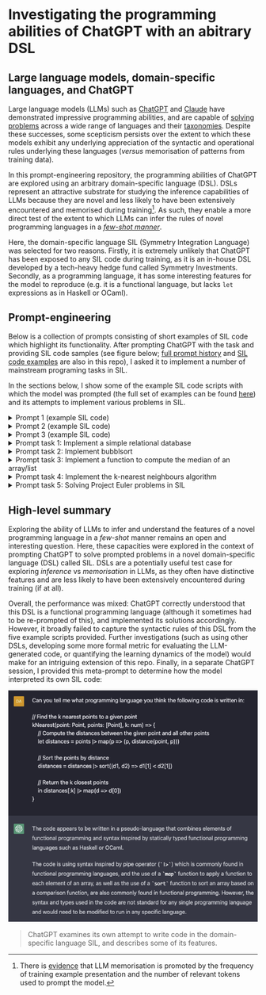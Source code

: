 # Investigating the programming abilities of ChatGPT with an abitrary DSL

## Large language models, domain-specific languages, and ChatGPT

Large language models (LLMs) such as [ChatGPT](https://openai.com/blog/chatgpt/) and [Claude](https://scale.com/blog/chatgpt-vs-claude) have demonstrated impressive programming abilities, and are capable of [solving problems](https://github.com/mccaffary/ChatGPT-Project-Euler) across a wide range of languages and their [taxonomies](https://github.com/mccaffary/ChatGPT-Domain-Specific-Language/blob/main/images/programming_language_expressiveness.png). Despite these successes, some scepticism persists over the extent to which these models exhibit any underlying appreciation of the syntactic and operational rules underlying these languages (*versus* memorisation of patterns from training data).

In this prompt-engineering repository, the programming abilities of ChatGPT are explored using an arbitrary domain-specific language (DSL). DSLs represent an attractive substrate for studying the inference capabilities of LLMs because they are novel and less likely to have been extensively encountered and memorised during training[^1]. As such, they enable a more direct test of the extent to which LLMs can infer the rules of novel programming languages in a [*few-shot manner*](https://arxiv.org/abs/2005.14165).

Here, the domain-specific language SIL (Symmetry Integration Language) was selected for two reasons. Firstly, it is extremely unlikely that ChatGPT has been exposed to any SIL code during training, as it is an in-house DSL developed by a tech-heavy hedge fund called Symmetry Investments. Secondly, as a programming language, it has some interesting features for the model to reproduce (e.g. it is a functional language, but lacks `let` expressions as in Haskell or OCaml).

[^1]: There is [evidence](https://arxiv.org/abs/2202.07646) that LLM memorisation is promoted by the frequency of training example presentation and the number of relevant tokens used to prompt the model.

## Prompt-engineering

Below is a collection of prompts consisting of short examples of SIL code which highlight its functionality. After prompting ChatGPT with the task and providing SIL code samples (see figure below; [full prompt history](https://github.com/mccaffary/ChatGPT-Domain-Specific-Language/blob/main/prompt_library/full_prompt_history.txt) and [SIL code examples](https://github.com/mccaffary/ChatGPT-Domain-Specific-Language/tree/main/images/prompts_) are also in this repo), I asked it to implement a number of mainstream programing tasks in SIL.

In the sections below, I show some of the example SIL code scripts with which the model was prompted (the full set of examples can be found [here](https://github.com/mccaffary/ChatGPT-Domain-Specific-Language/tree/main/prompt_library)) and its attempts to implement various problems in SIL.

<details>
<summary>Prompt 1 (example SIL code)</summary>
<br>

The first prompt is a 

```d
// example of using IMAP IDLE to run rules on new mail
import imap
moveMessages(session,ids,target) => if (ids.length > 0) then imap.moveUIDs(session,ids,target) else false
login = imap.ImapLogin(environment("IMAP_USER"),environment("IMAP_PASS"))
server = imap.ImapServer("imap.fastmail.com","993")
session = imap.Session(server,login,true,imap.Options(debugMode:true)) |> imap.openConnection |> imap.login

rules=[ [
	["INBOX/0receipts",
	[
		"FROM OnlineServices@welcome.aexp.com",
		"FROM interactivebrokers.com",
	]],
	["Junk",
	[
		"FROM Tapatalk",
	]],
	["INBOX/newsletters",
	[
		"FROM news@pitchbook.com", "HEADER X-mailer mailgun", "HEADER X-mailer WPMailSMTP/Mailer/mailgun 2.4.0", "HEADER X-mailer nlserver",
		"FROM hbr.org", "FROM elliottwave.com", "OR FROM cio.com FROM cio.co.uk", "FROM substack.com", "FROM eaglealpha.com",
		"FROM haaretz.com", "FROM gavekal.com", "FROM go.weka.io", "FROM marketing.weka.io", `HEADER list-unsubscribe ""`,
		`HEADER list-Id ""`, `HEADER list-Post ""`, `HEADER list-owner""`, `HEADER Precedence bulk`, `HEADER Precedence list`,
		`HEADER list-bounces ""`, `HEADER list-help ""`, `HEADER List-Unsubscribe ""`, "FROM no-reply",
	]],
	["INBOX/notifications",
	[
		`KEYWORD "$IsNotification"`, "FROM feedback@slack.com", "FROM donotreply@myhermes.co.uk", "FROM skillcast.com",
		"FROM reedmac.co.uk", "FROM noreply@uber.com", "FROM uber@uber.com", "FROM do-not-reply@trello.com",
	]],
]

runRules(Session,Rules) => Rules
	|> map(target => [target[0],(target[1] |>map(term => imap.search(Session,term).ids))])
	|> mapa(set => moveMessages(Session,set[1] |> join,set[0]))

runRulesBox(Session,Rules,Mailbox) => {
	imap.select(Session,Mailbox)
	in runRules(Session,Rules)
}

inboxes=[ "INBOX"]
result = inboxes |> mapa(inbox => runRulesBox(session,rules,imap.Mailbox(session,inbox)))
print(result)
import parallel;
threadFunction(x) => {
	imap.idle(session)
	in inboxes |> mapa(inbox => runRulesBox(session,rules,imap.Mailbox(session,inbox)))
}
parallel.runEvents((x)=>false,[threadFunction])
```
  
</details>

<details>
<summary>Prompt 2 (example SIL code)</summary>
<br>

```ruby
require 'redcarpet'
markdown = Redcarpet.new("Hello World!")
puts markdown.to_html
```
  
</details>

<details>
<summary>Prompt 3 (example SIL code)</summary>
<br>

- Many ways of doing this; for first product itertion, can use simply similarity metric for company information
  
- Collaborative filtering is a good first-pass for this, and an influential recent [paper](https://arxiv.org/abs/1802.05814) shows that VAEs (which I use in my modelling) outperform classic approaches at collaborative filtering (see notebook)

- Ultimately, could leverage word embeddings/ word-to-vec models, such as those used in my [research](https://snap.stanford.edu/node2vec/)
  
</details>

<details>
<summary>Prompt task 1: Implement a simple relational database</summary>
<br>
  
As a first exercise, I asked the model to implement a very simple relational database in SIL, with basic functionalities such as comparing and printing the difference between two data structure (note that `//` denotes commenting in SIL).

```d
// Here, ChatGPT was prompted to write a a very simple, schematic relational database in SIL
// This prompt proved too general, perhaps, and after requesting further information, I prompted the model to generate a simple, schematic database with functionalities such as "compare" and "diff" for two or more tables

users = [    {"id": 1, "name": "John Doe", "email": "johndoe@example.com"},    {"id": 2, "name": "Jane Smith", "email": "janesmith@example.com"},    {"id": 3, "name": "Bob Johnson", "email": "bobjohnson@example.com"},]

orders = [    {"id": 1, "user_id": 1, "product": "Widget", "quantity": 2, "price": 19.99},    {"id": 2, "user_id": 2, "product": "Gadget", "quantity": 1, "price": 29.99},    {"id": 3, "user_id": 3, "product": "Thingamajig", "quantity": 3, "price": 39.99},]

// Compare two tables
compareTables(table1, table2) => {
    table1 == table2
}

//Diff two tables
diffTables(table1, table2) => {
    table1.filter(i => !table2.includes(i))
}

print(compareTables(users, users)) // true
print(diffTables(users, orders)) // [{"id": 1, "name": "John Doe", "email": "johndoe@example.com"}]
```
  
</details>

<details>
<summary>Prompt task 2: Implement bubblsort</summary>
<br>

Implementing sorting algorithms is an archetypal software engineering interview question. Here, I asked ChatGPT to implement [bubblesort](https://en.wikipedia.org/wiki/Bubble_sort) (conceptually the most basic sorting algorithm) in SIL. Below is the response:

```d
bubbleSort(arr) => {
    for i in 1...len(arr) {
        for j in 1...len(arr) - i {
            if (arr[j] > arr[j+1]) {
                temp = arr[j]
                arr[j] = arr[j+1]
                arr[j+1] = temp
            }
        }
    }
    arr
}

arr = [4, 6, 1, 3, 5, 2]
print(bubbleSort(arr))
```
Although this script is, indeed, a working implementation of bubblesort, the model broadly ignores the *functional* aspects of SIL. For instance, this implementation of bubblesort using `for` loops instead of recursion.
  
</details>

<details>
<summary>Prompt task 3: Implement a function to compute the median of an array/list</summary>
<br>

Next, I prompted the model to write a script for computing the median of a list (generated response below). This was, perhaps, one of the least satisfying responses. Firstly, despite `if/else` statements featuring in the example SIL code with which I prompted the model, the syntax in this generated code is incorrect. Secondly, ChatGPT hallucinates (or assumes) the presence of a module called `math` and a buil-in function `sort` (these are reasonable assumptions, but it does significantly decrease the complexity of the prompted problem).

```d
// Notably, despite if/else statements featuring in the code prompts used for training, ChatGPT gets the syntax wrong here

import math

// Function to compute the median of a list of integers
median(numbers) => {
    // Sort the list of numbers
    sortedNumbers = sort(numbers)

    // Get the middle index of the sorted list
    middleIndex = math.floor(len(sortedNumbers) / 2)

    // If the list has an odd number of elements, return the middle element
    if len(sortedNumbers) % 2 == 1:
        return sortedNumbers[middleIndex]
    // Otherwise, return the average of the two middle elements
    else:
        return (sortedNumbers[middleIndex - 1] + sortedNumbers[middleIndex]) / 2
}

```
  
</details>

<details>
<summary>Prompt task 4: Implement the k-nearest neighbours algorithm</summary>
<br>
  
ChatGPT was next prompted to implement the *k*-nearest neighbours algorithm in SIL. This is actually the result of two prompts (as described in the generated code block below), because the model hallucinates/assumes a module called `distances` in the first attempt. In the second attempt, I prompted it to implement the algorithm without assuming the existence of this module.

ChatGPT's performance here is mixed. Firstly, in some cases, it ignores the functional aspects of SIL (such as implementing a `for` loop in the first attempt. In other parts of the implementation, however, it does appreciate that SIL is functional, and employs `|>` and `map` operators accurately. Notably, the model does appear to hallucinate `let` bindings which do not feature in the example code with which it was prompted. This is likely due to conflating the functionality of SIL code with OCaml or F#.

```d
// Note that this is the fusion of two separate scripts generated by ChatGPT to solve the k-nearest neighbours algorithm, as described in the comments below
// Overall, these attempts seem reasonable, but it does appear to hallucinate "let" bindings which do not feature in the example code with which it was prompted. This is likely due to conflating the functionality of SIL code with OCaml or F#

// Attempt 1:
// This is the first ChatGPT attempt when prompted to generate a script for the k-nearest neighbours algorithm
// In this case, it assumes (or hallucinates) a library called "distances"

import distances

// Define a point as a tuple of x and y coordinates
type Point = (num, num)

// Find the distance between two points
distance(p1: Point, p2: Point) => {
    let xDistance = p1[0] - p2[0]
    let yDistance = p1[1] - p2[1]
    in sqrt(xDistance * xDistance + yDistance * yDistance)
}

// Find the k nearest points to a given point
kNearest(point: Point, points: [Point], k: num) => {
    // Compute the distances between the given point and all other points
    let distances = points |> map(p => (p, distance(point, p)))

    // Sort the points by distance
    distances = distances |> sort((d1, d2) => d1[1] < d2[1])

    // Return the k closest points
    in distances[:k] |> map(d => d[0])
}

// Attempt 2:
// Next, ChatGPT is prompted to generate a script without importing the questionable "distances" library
// Again, it assumes some in-built functions, such as "sort" or "sqrt"

// Function to calculate the distance between two points
distance(p1, p2) => {
    sum = 0
    for i in 0..len(p1) - 1 {
        sum = sum + (p1[i] - p2[i])^2
    }
    sqrt(sum)
}

// Function to find the k nearest neighbors
k_nearest_neighbors(data, point, k) => {
    distances = data |> map(p => (p, distance(p, point)))
    distances |> sort((a, b) => a[1] < b[1]) |> take(k) |> map(p => p[0])
}

```
  
</details>

<details>
<summary>Prompt task 5: Solving Project Euler problems in SIL</summary>
<br>

[Project Euler](https://projecteuler.net/) is a collection of mathematical and programming problems (which I think make [interesting prompts](https://github.com/mccaffary/ChatGPT-Project-Euler) for LLMs). Here, I prompt ChatGPT to solve the first two Project Euler problems using SIL. At this point, ChatGPT's repsonses dteriorated somewhat; neither of these solutions bears much resemblance to either the high-level functionality of SIL nor its exaxct syntax. It might be interesting to provide further SIL code examples at this point and then re-prompt the model to solve these problems.

```d
// Project Euler problem #1:
// Here, my prompt was to solve the (easy) first problem of the Project Euler series (https://projecteuler.net/problem=1)
// Notably, despite if/else statements featuring in the code prompts used for training, ChatGPT gets the syntax wrong here

result = 0
for i in 1...1000 {
    if (i % 3 == 0 || i % 5 == 0) {
        result += i
    }
}
print(result)
```

```d
// Project Euler problem #2:
// This prompt is to solve the second Project Euler problem (https://projecteuler.net/problem=2)
// The solution proposed by ChatGPT is sensible, but potentially inefficient, and ignores the recursion of functional languages
// Notably, despite if/else statements featuring in the code prompts used for training, ChatGPT gets the syntax wrong here

result = 0

fib(n) => {
    if (n <= 1) {
        return n
    }
    return fib(n-1) + fib(n-2)
}

for i in 1...100 {
    val = fib(i)
    if (val > 4000000) {
        break
    }
    if (val % 2 == 0) {
        result += val
    }
}

print(result)

```
  
</details>

## High-level summary

Exploring the ability of LLMs to infer and understand the features of a novel programming language in a *few-shot* manner remains an open and interesting question. Here, these capacities were explored in the context of prompting ChatGPT to solve prompted problems in a novel domain-specific language (DSL) called SIL. DSLs are a potentially useful test case for exploring *inference* vs *memorisation* in LLMs, as they often have distinctive features and are less likely to have been extensively encountered during training (if at all).
  
Overall, the performance was mixed: ChatGPT correctly understood that this DSL is a functional programming language (although it sometimes had to be re-prompted of this), and implemented its solutions accordingly. However, it broadly failed to capture the syntactic rules of this DSL from the five example scripts provided. Further investigations (such as using other DSLs, developing some more formal metric for evaluating the LLM-generated code, or quantifying the learning dynamics of the model) would make for an intriguing extension of this repo. Finally, in a separate ChatGPT session, I provided this meta-prompt to determine how the model interpreted its own SIL code:
  
![](images/chatgpt_dsl_meta_prompt.png)
> ChatGPT examines its own attempt to write code in the domain-specific language SIL, and describes some of its features.
  
